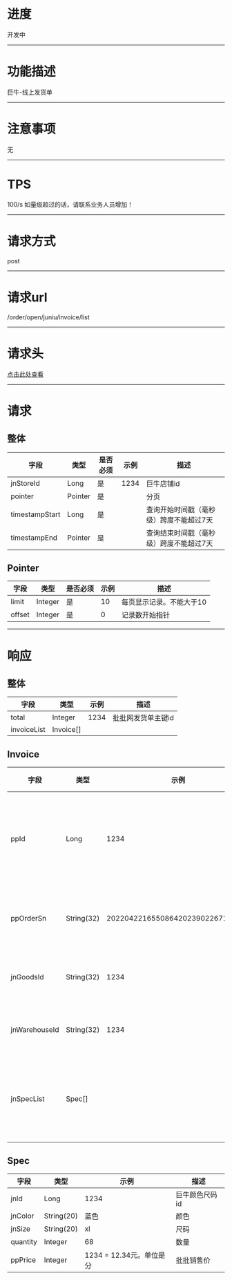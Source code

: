 # 进度
开发中

---

# 功能描述
巨牛-线上发货单

---

# 注意事项
无

---

# TPS
100/s 如量级超过的话，请联系业务人员增加！

---

# 请求方式
post

---

# 请求url
/order/open/juniu/invoice/list

---

# 请求头
[点击此处查看](../请求头部及签名方式.md)

---

# 请求
## 整体
| 字段            | 类型         |是否必须| 示例                            | 描述                              | 
| -------------- | ------------ | ---- | ------------------------------- | --------------------------------- |
| jnStoreId      | Long         | 是   | 1234                             | 巨牛店铺id                         |
| pointer        | Pointer      | 是   |                                  | 分页                              |
| timestampStart | Long         | 是   |                                  | 查询开始时间戳（毫秒级）跨度不能超过7天 |
| timestampEnd   | Pointer      | 是   |                                  | 查询结束时间戳（毫秒级）跨度不能超过7天 |


## Pointer
| 字段            | 类型         |是否必须| 示例                            | 描述                              | 
| -------------- | ------------ | ---- | ------------------------------- | --------------------------------- |
| limit          | Integer      |  是  | 10                              | 每页显示记录。不能大于10              |
| offset         | Integer      |  是  | 0                               | 记录数开始指针                      |

---

# 响应
## 整体
| 字段            | 类型         | 示例                              | 描述                               | 
| -------------- | ------------ | -------------------------------- | --------------------------------- |
| total          | Integer      | 1234                             | 批批网发货单主键id                   |
| invoiceList    | Invoice[]    |                                  |                                   |


## Invoice
| 字段            | 类型         | 示例                              | 描述                               | 
| -------------- | ------------ | -------------------------------- | --------------------------------- |
| ppId             | Long         | 1234                             | 批批网发货单主键id                   |
| ppOrderSn        | String(32)   | 20220422165508642023902267175168 | 批批网订单号                        |
| jnGoodsId        | String(32)   | 1234                             | 巨牛商品id                         |
| jnWarehouseId    | String(32)   | 1234                             | 巨牛仓库id                         |
| jnSpecList       | Spec[]       |                                  | 巨牛颜色尺码列表                     |


## Spec
| 字段            | 类型         | 示例                              | 描述                               | 
| -------------- | ------------ | -------------------------------- | --------------------------------- |
| jnId           | Long         | 1234                             | 巨牛颜色尺码id                       |
| jnColor        | String(20)   | 蓝色                              | 颜色                               |
| jnSize         | String(20)   | xl                               | 尺码                               |
| quantity       | Integer      | 68                               | 数量                               |
| ppPrice        | Integer      | 1234 = 12.34元。单位是分           | 批批销售价                          | 
